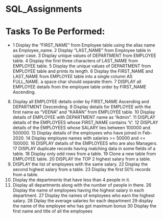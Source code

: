 # SQL_Assignments

# Tasks To Be Performed:

* 1 Display the “FIRST_NAME” from Employee table using the alias name as Employee_name.
2 Display “LAST_NAME” from Employee table in upper case.
3 Display unique values of DEPARTMENT from EMPLOYEE table.
4 Display the first three characters of LAST_NAME from EMPLOYEE table.
5 Display the unique values of DEPARTMENT from EMPLOYEE table and prints its length.
6 Display the FIRST_NAME and LAST_NAME from EMPLOYEE table into a single column AS FULL_NAME.
a space char should separate them.
7 DISPLAY all EMPLOYEE details from the employee table
order by FIRST_NAME Ascending.
8. Display all EMPLOYEE details order by FIRST_NAME Ascending and DEPARTMENT Descending.
9 Display details for EMPLOYEE with the first name as “VEENA” and “KARAN” from EMPLOYEE table.
10 Display details of EMPLOYEE with DEPARTMENT name as “Admin”.
11 DISPLAY details of the EMPLOYEES whose FIRST_NAME contains ‘V’.
12 DISPLAY details of the EMPLOYEES whose SALARY lies between 100000 and 500000.
13 Display details of the employees who have joined in Feb-2020.
14 Display employee names with salaries >= 50000 and <= 100000.
16 DISPLAY details of the EMPLOYEES who are also Managers.
17 DISPLAY duplicate records having matching data in some fields of a table.
18 Display only odd rows from a table.
19 Clone a new table from EMPLOYEE table.
20 DISPLAY the TOP 2 highest salary from a table.
21. DISPLAY the list of employees with the same salary.
22 Display the second highest salary from a table.
23 Display the first 50% records from a table.
24. Display the departments that have less than 4 people in it.
25. Display all departments along with the number of people in there.
26 Display the name of employees having the highest salary in each department.
27 Display the names of employees who earn the highest salary.
28 Diplay the average salaries for each department
29 display the name of the employee who has got maximum bonus
30 Display the first name and title of all the employees
